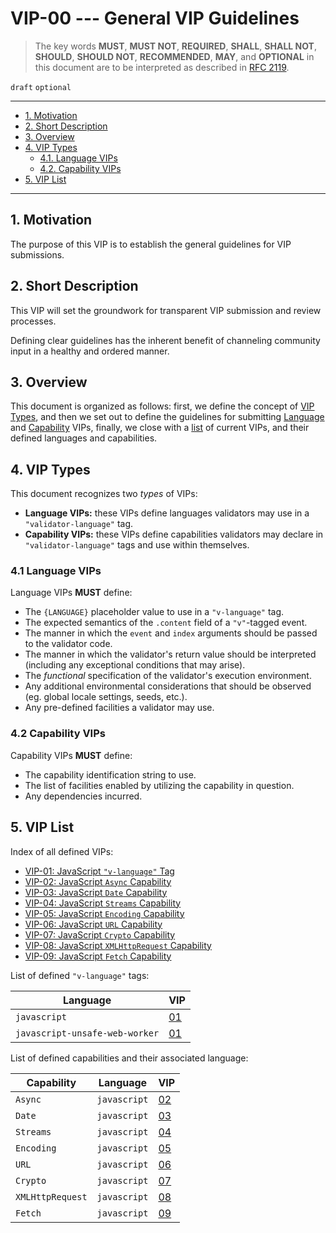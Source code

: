 <!-- markdownlint-disable MD043 -->

# VIP-00 --- General VIP Guidelines

> The key words **MUST**, **MUST NOT**, **REQUIRED**, **SHALL**, **SHALL NOT**, **SHOULD**, **SHOULD NOT**, **RECOMMENDED**, **MAY**, and **OPTIONAL** in this document are to be interpreted as described in [RFC 2119](https://www.rfc-editor.org/rfc/rfc2119.txt).

`draft` `optional`

---

- [1. Motivation](#1-motivation)
- [2. Short Description](#2-short-description)
- [3. Overview](#3-overview)
- [4. VIP Types](#4-vip-types)
  - [4.1. Language VIPs](#41-language-vips)
  - [4.2. Capability VIPs](#42-capability-vips)
- [5. VIP List](#5-vip-list)

---

## 1. Motivation

The purpose of this VIP is to establish the general guidelines for VIP submissions.

## 2. Short Description

This VIP will set the groundwork for transparent VIP submission and review processes.

Defining clear guidelines has the inherent benefit of channeling community input in a healthy and ordered manner.

## 3. Overview

This document is organized as follows: first, we define the concept of [VIP Types](#4-vip-types), and then we set out to define the guidelines for submitting [Language](#41-language-vips) and [Capability](#42-capability-vips) VIPs, finally, we close with a [list](#5-vip-list) of current VIPs, and their defined languages and capabilities.

## 4. VIP Types

This document recognizes two _types_ of VIPs:

- **Language VIPs:** these VIPs define languages validators may use in a `"validator-language"` tag.
- **Capability VIPs:** these VIPs define capabilities validators may declare in `"validator-language"` tags and use within themselves.

### 4.1 Language VIPs

Language VIPs **MUST** define:

- The `{LANGUAGE}` placeholder value to use in a `"v-language"` tag.
- The expected semantics of the `.content` field of a `"v"`-tagged event.
- The manner in which the `event` and `index` arguments should be passed to the validator code.
- The manner in which the validator's return value should be interpreted (including any exceptional conditions that may arise).
- The _functional_ specification of the validator's execution environment.
- Any additional environmental considerations that should be observed (eg. global locale settings, seeds, etc.).
- Any pre-defined facilities a validator may use.

### 4.2 Capability VIPs

Capability VIPs **MUST** define:

- The capability identification string to use.
- The list of facilities enabled by utilizing the capability in question.
- Any dependencies incurred.

## 5. VIP List

Index of all defined VIPs:

- [VIP-01: JavaScript `"v-language"` Tag](vip-01.md)
- [VIP-02: JavaScript `Async` Capability](vip-02.md)
- [VIP-03: JavaScript `Date` Capability](vip-03.md)
- [VIP-04: JavaScript `Streams` Capability](vip-04.md)
- [VIP-05: JavaScript `Encoding` Capability](vip-05.md)
- [VIP-06: JavaScript `URL` Capability](vip-06.md)
- [VIP-07: JavaScript `Crypto` Capability](vip-07.md)
- [VIP-08: JavaScript `XMLHttpRequest` Capability](vip-08.md)
- [VIP-09: JavaScript `Fetch` Capability](vip-09.md)

List of defined `"v-language"` tags:

| Language                       | VIP             |
| ------------------------------ | --------------- |
| `javascript`                   | [01](vip-01.md) |
| `javascript-unsafe-web-worker` | [01](vip-01.md) |

List of defined capabilities and their associated language:

| Capability       | Language     | VIP             |
| ---------------- | ------------ | --------------- |
| `Async`          | `javascript` | [02](vip-02.md) |
| `Date`           | `javascript` | [03](vip-03.md) |
| `Streams`        | `javascript` | [04](vip-04.md) |
| `Encoding`       | `javascript` | [05](vip-05.md) |
| `URL`            | `javascript` | [06](vip-06.md) |
| `Crypto`         | `javascript` | [07](vip-07.md) |
| `XMLHttpRequest` | `javascript` | [08](vip-08.md) |
| `Fetch`          | `javascript` | [09](vip-09.md) |
